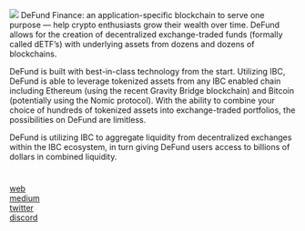 ![](https://www.defund.app/images/Defund%20(13).png)
DeFund Finance: an application-specific blockchain to serve one purpose — help crypto enthusiasts grow their wealth over time. DeFund allows for the creation of decentralized exchange-traded funds (formally called dETF’s) with underlying assets from dozens and dozens of blockchains.

DeFund is built with best-in-class technology from the start. Utilizing IBC, DeFund is able to leverage tokenized assets from any IBC enabled chain including Ethereum (using the recent Gravity Bridge blockchain) and Bitcoin (potentially using the Nomic protocol). With the ability to combine your choice of hundreds of tokenized assets into exchange-traded portfolios, the possibilities on DeFund are limitless.

DeFund is utilizing IBC to aggregate liquidity from decentralized exchanges within the IBC ecosystem, in turn giving DeFund users access to billions of dollars in combined liquidity.
#
[web](https://www.defund.app/) \
[medium](https://medium.com/@defund.fin) \
[twitter](https://twitter.com/defund_finance) \
[discord](https://discord.gg/bWZqS6xBcK)
